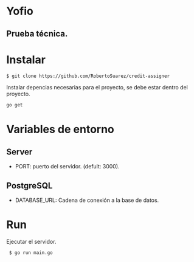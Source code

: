 # Yofio
## Prueba técnica.

# Instalar
```sh
$ git clone https://github.com/RobertoSuarez/credit-assigner
```
Instalar depencias necesarias para el proyecto, se debe estar dentro del proyecto.
```sh
go get
```
# Variables de entorno
## Server
* PORT: puerto del servidor. (defult: 3000).

## PostgreSQL
* DATABASE_URL: Cadena de conexión a la base de datos.

# Run
Ejecutar el servidor.
``` sh
 $ go run main.go
```